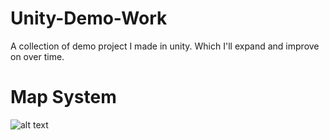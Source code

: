 # Unity-Demo-Work

A collection of demo project I made in unity. Which I'll expand and improve on over time.

# Map System
![alt text](https://github.com/justindd1994/Unity-Demo-Work/blob/master/Img%20References/Map%20System.png)
